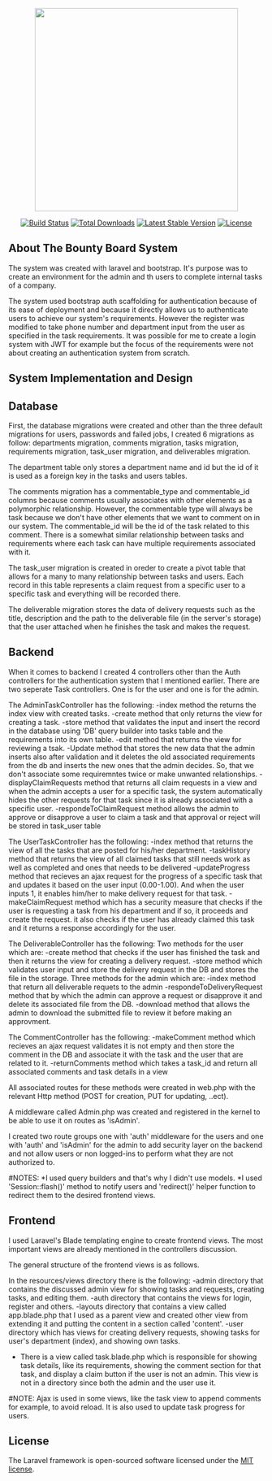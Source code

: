 <p align="center"><a href="https://laravel.com" target="_blank"><img src="https://raw.githubusercontent.com/laravel/art/master/logo-lockup/5%20SVG/2%20CMYK/1%20Full%20Color/laravel-logolockup-cmyk-red.svg" width="400"></a></p>

<p align="center">
<a href="https://travis-ci.org/laravel/framework"><img src="https://travis-ci.org/laravel/framework.svg" alt="Build Status"></a>
<a href="https://packagist.org/packages/laravel/framework"><img src="https://img.shields.io/packagist/dt/laravel/framework" alt="Total Downloads"></a>
<a href="https://packagist.org/packages/laravel/framework"><img src="https://img.shields.io/packagist/v/laravel/framework" alt="Latest Stable Version"></a>
<a href="https://packagist.org/packages/laravel/framework"><img src="https://img.shields.io/packagist/l/laravel/framework" alt="License"></a>
</p>

## About The Bounty Board System 
The system was created with laravel and bootstrap. It's purpose was to create an environment for the admin and th users to complete internal tasks of a company.

The system used bootstrap auth scaffolding for authentication because of its ease of deployment and because it directly allows us to authenticate users to achieve our system's requirements. However the register was modified to take phone number and department input from the user as specified in the task requirements. It was possible for me to create a login system with JWT for example but the focus of the requirements were not about creating an authentication system from scratch.


## System Implementation and Design 

## Database
First, the database migrations were created and other than the three default migrations for users, passwords and failed jobs, I created 6 migrations as follow:
departments migration, comments migration, tasks migration, requirements migration, task_user migration, and deliverables migration.

The department table only stores a department name and id but the id of it is used as a foreign key in the tasks and users tables.

The comments migration has a commentable_type and commentable_id columns because comments usually associates with other elements as a polymorphic relationship.
However, the commentable type will always be task because we don't have other elements that we want to comment on in our system. The commentable_id will be the id of the task 
related to this comment. There is a somewhat similar relationship between tasks and requirements where each task can have multiple requirements associated with it. 

The task_user migration is created in oreder to create a pivot table that allows for a many to many relationship between tasks and users. Each record in this table represents 
a claim request from a specific user to a specific task and everything will be recorded there.

The deliverable migration stores the data of delivery requests such as the title, description and the path to the deliverable file (in the server's storage) that the user attached  when he finishes the task and makes the request. 


## Backend
When it comes to backend I created 4 controllers other than the Auth controllers for the authentication system that I mentioned earlier. There are two seperate Task controllers. One is for the user and one is for the admin. 

The AdminTaskController has the following:
-index method the returns the index view with created tasks. 
-create method that only returns the view for creating a task. 
-store method that validates the input and insert the record in the database using 'DB' query builder into tasks table and the requirements into its own table.
-edit method that returns the view for reviewing a tsak.
-Update method that stores the new data that the admin inserts also after validation and it deletes the old associated requirements from the db and inserts the new
  ones that the admin decides. So, that we don't associate some requiremntes twice or make unwanted relationships.
-displayClaimRequests method that returns all claim requests in a view and when the admin accepts a user for a specific task, the system automatically hides the other              requests for that task since it is already associated with a specific user.
-respondeToClaimRequest method allows the admin to approve or disapprove a user to claim a task and that approval or reject will be stored in task_user table

The UserTaskController has the following: 
-index method that returns the view of all the tasks that are posted for his/her department.
-taskHistory method that returns the view of all claimed tasks that still needs work as well as completed and ones that needs to be delivered
-updateProgress method that recieves an ajax request for the progress of a specific task that and updates it based on the user input (0.00-1.00). And when the user inputs 1,    it enables him/her to make delivery request for that task.
-makeClaimRequest method which has a security measure that checks if the user is requesting a task from his department and if so, it proceeds and create the request.
    it also checks if the user has already claimed this task and it returns a response accordingly for the user.
    
The DeliverableController has the following:
 Two methods for the user which are:
 -create method that checks if the user has finished the task and then it returns the view for creating a delivery request.
 -store method which validates user input and store the delivery request in the DB and stores the file in the storage.
 Three methods for the admin which are:
 -index method that return all deliverable requets to the admin
 -respondeToDeliveryRequest method that by which the admin can approve a request or disapprove it and delete its associated file from the DB.
 -download method that allows the admin to download the submitted file to review it before making an approvment.
 
 The CommentController has the following:
 -makeComment method which recieves an ajax request validates it is not empty and then store the comment in the DB and associate it with the task and the user that are related      to it.
 -returnComments method which takes a task_id and return all associated comments and task details in a view 
 
 All associated routes for these methods were created in web.php with the relevant Http method (POST for creation, PUT for updating, ..ect).
 
 A middleware called Admin.php was created and registered in the kernel to be able to use it on routes as 'isAdmin'.
 
 I created two route groups one with 'auth' middleware for the users and one with 'auth' and 'isAdmin' for the admin to add security layer on the backend and not allow users or non logged-ins to perform what they are not authorized to. 
 
 #NOTES:
 *I used query builders and that's why I didn't use models.
 *I used 'Session::flash()' method to notify users and 'redirect()' helper function to redirect them to the desired frontend views.

## Frontend
I used Laravel's Blade templating engine to create frontend views. The most important views are already mentioned in the controllers discussion.

The general structure of the frontend views is as follows.

In the resources/views directory there is the following:
-admin directory that contains the discussed admin view for showing tasks and requests, creating tasks, and editing them.
-auth directory that contains the views for login, register and others.
-layouts directory that contains a view called app.blade.php that I used as a parent view and created other view from extending it and putting the content in a section called 'content'.
-user directory which has views for creating delivery requests, showing tasks for user's department (index), and showing own tasks.
- There is a view called task.blade.php which is responsible for showing task details, like its requirements, showing the comment section for that task, and display a claim button if the user is not an admin. This view is not in a directory since both the admin and the user use it.

#NOTE:
Ajax is used in some views, like the task view to append comments for example, to avoid reload. It is also used to update task progress for users.


## License

The Laravel framework is open-sourced software licensed under the [MIT license](https://opensource.org/licenses/MIT).
